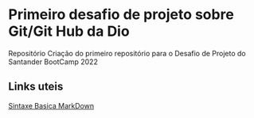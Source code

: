 # Primeiro desafio de projeto sobre Git/Git Hub da Dio

Repositório Criação do primeiro repositório para o Desafio de Projeto do Santander BootCamp 2022

## Links uteis
[Sintaxe Basica MarkDown](https://www.markdownguide.org/basic-syntax/)
